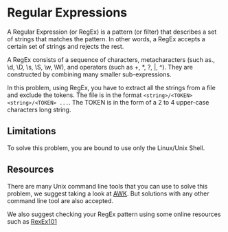 # Regular Expressions

A Regular Expression (or RegEx) is a pattern (or filter) that describes a set of strings that matches the pattern. 
In other words, a RegEx accepts a certain set of strings and rejects the rest.

A RegEx consists of a sequence of characters, metacharacters (such as., \d, \D, \s, \S, \w, \W), and operators (such as +, *, ?, |, ^).
They are constructed by combining many smaller sub-expressions.


In this problem, using RegEx, you have to extract all the strings from a file and exclude the tokens.
The file is in the format `<string>/<TOKEN> <string>/<TOKEN> ...`.
The TOKEN is in the form of a 2 to 4 upper-case characters long string.

## Limitations
To solve this problem, you are bound to use only the Linux/Unix Shell.

## Resources
There are many Unix command line tools that you can use to solve this problem, we suggest taking a look at [AWK](https://www.geeksforgeeks.org/awk-command-unixlinux-examples/).
But solutions with any other command line tool are also accepted.

We also suggest checking your RegEx pattern using some online resources such as [RexEx101](https://regex101.com/)
